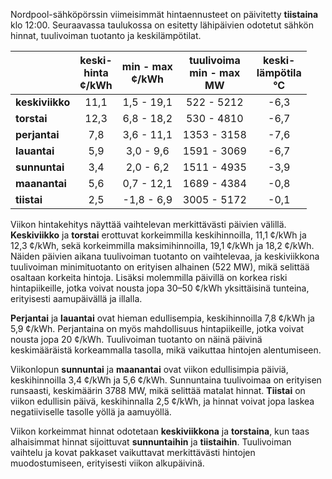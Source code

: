 Nordpool-sähköpörssin viimeisimmät hintaennusteet on päivitetty **tiistaina** klo 12:00. Seuraavassa taulukossa on esitetty lähipäivien odotetut sähkön hinnat, tuulivoiman tuotanto ja keskilämpötilat.

|       | keski-<br>hinta<br>¢/kWh | min - max<br>¢/kWh | tuulivoima<br>min - max<br>MW | keski-<br>lämpötila<br>°C |
|:-------------|:----------------:|:----------------:|:-------------:|:-------------:|
| **keskiviikko** | 11,1 | 1,5 - 19,1 | 522 - 5212 | -6,3 |
| **torstai** | 12,3 | 6,8 - 18,2 | 530 - 4810 | -6,7 |
| **perjantai** | 7,8 | 3,6 - 11,1 | 1353 - 3158 | -7,6 |
| **lauantai** | 5,9 | 3,0 - 9,6 | 1591 - 3069 | -6,7 |
| **sunnuntai** | 3,4 | 2,0 - 6,2 | 1511 - 4935 | -3,9 |
| **maanantai** | 5,6 | 0,7 - 12,1 | 1689 - 4384 | -0,8 |
| **tiistai** | 2,5 | -1,8 - 6,9 | 3005 - 5172 | -0,1 |

Viikon hintakehitys näyttää vaihtelevan merkittävästi päivien välillä. **Keskiviikko** ja **torstai** erottuvat korkeimmilla keskihinnoilla, 11,1 ¢/kWh ja 12,3 ¢/kWh, sekä korkeimmilla maksimihinnoilla, 19,1 ¢/kWh ja 18,2 ¢/kWh. Näiden päivien aikana tuulivoiman tuotanto on vaihtelevaa, ja keskiviikkona tuulivoiman minimituotanto on erityisen alhainen (522 MW), mikä selittää osaltaan korkeita hintoja. Lisäksi molemmilla päivillä on korkea riski hintapiikeille, jotka voivat nousta jopa 30–50 ¢/kWh yksittäisinä tunteina, erityisesti aamupäivällä ja illalla.

**Perjantai** ja **lauantai** ovat hieman edullisempia, keskihinnoilla 7,8 ¢/kWh ja 5,9 ¢/kWh. Perjantaina on myös mahdollisuus hintapiikeille, jotka voivat nousta jopa 20 ¢/kWh. Tuulivoiman tuotanto on näinä päivinä keskimääräistä korkeammalla tasolla, mikä vaikuttaa hintojen alentumiseen.

Viikonlopun **sunnuntai** ja **maanantai** ovat viikon edullisimpia päiviä, keskihinnoilla 3,4 ¢/kWh ja 5,6 ¢/kWh. Sunnuntaina tuulivoimaa on erityisen runsaasti, keskimäärin 3788 MW, mikä selittää matalat hinnat. **Tiistai** on viikon edullisin päivä, keskihinnalla 2,5 ¢/kWh, ja hinnat voivat jopa laskea negatiiviselle tasolle yöllä ja aamuyöllä.

Viikon korkeimmat hinnat odotetaan **keskiviikkona** ja **torstaina**, kun taas alhaisimmat hinnat sijoittuvat **sunnuntaihin** ja **tiistaihin**. Tuulivoiman vaihtelu ja kovat pakkaset vaikuttavat merkittävästi hintojen muodostumiseen, erityisesti viikon alkupäivinä.